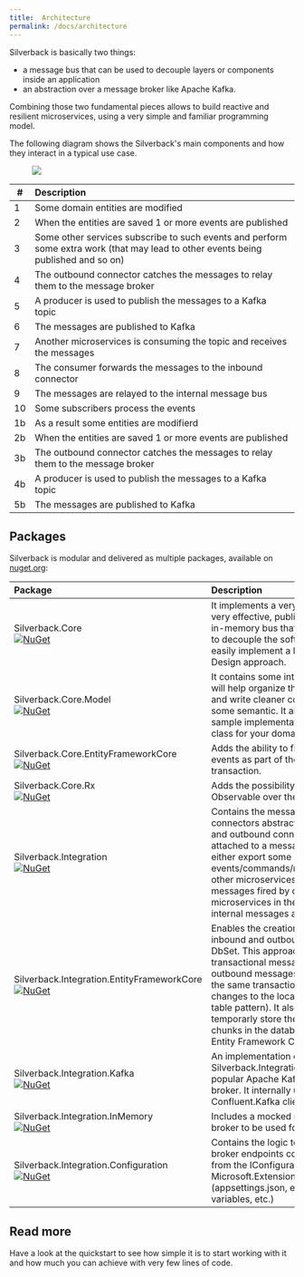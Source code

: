 ```yaml
---
title:  Architecture
permalink: /docs/architecture
---
```


Silverback is basically two things:
* a message bus that can be used to decouple layers or components inside an application
* an abstraction over a message broker like Apache Kafka.

Combining those two fundamental pieces allows to build reactive and resilient microservices, using a very simple and familiar programming model.

The following diagram shows the Silverback's main components and how they interact in a typical use case.

<figure>
	<a href="{{ site.baseurl }}/assets/images/arch-overview.png"><img src="{{ site.baseurl }}/assets/images/arch-overview.png"></a>
</figure>

\# | Description
-- | :--
1 | Some domain entities are modified
2 | When the entities are saved 1 or more events are published
3 | Some other services subscribe to such events and perform some extra work (that may lead to other events being published and so on)
4 | The outbound connector catches the messages to relay them to the message broker
5 | A producer is used to publish the messages to a Kafka topic
6 | The messages are published to Kafka
7 | Another microservices is consuming the topic and receives the messages
8 | The consumer forwards the messages to the inbound connector
9 | The messages are relayed to the internal message bus
10 | Some subscribers process the events
1b | As a result some entities are modifierd
2b | When the entities are saved 1 or more events are published
3b | The outbound connector catches the messages to relay them to the message broker
4b | A producer is used to publish the messages to a Kafka topic
5b | The messages are published to Kafka

## Packages

Silverback is modular and delivered as multiple packages, available on [nuget.org](https://www.nuget.org/packages?q=Silverback):

Package | Description
:-- | :--
Silverback.Core<br/>[![NuGet](http://img.shields.io/nuget/v/Silverback.Core.svg)](https://www.nuget.org/packages/Silverback.Core/) | It implements a very simple, yet very effective, publish/subscribe in-memory bus that can be used to decouple the software parts and easily implement a Domain Driven Design approach.
Silverback.Core.Model<br/>[![NuGet](http://img.shields.io/nuget/v/Silverback.Core.Model.svg)](https://www.nuget.org/packages/Silverback.Core.Model/) | It contains some interfaces that will help organize the messages and write cleaner code, adding some semantic. It also includes a sample implementation of a base class for your domain entities.
Silverback.Core.EntityFrameworkCore<br/>[![NuGet](http://img.shields.io/nuget/v/Silverback.Core.EntityFrameworkCore.svg)](https://www.nuget.org/packages/Silverback.Core.EntityFrameworkCore/) | Adds the ability to fire the domain events as part of the SaveChanges transaction.
Silverback.Core.Rx<br/>[![NuGet](http://img.shields.io/nuget/v/Silverback.Core.Rx.svg)](https://www.nuget.org/packages/Silverback.Core.Rx/) | Adds the possibility to create an Rx Observable over the internal bus.
Silverback.Integration<br/>[![NuGet](http://img.shields.io/nuget/v/Silverback.Integration.svg)](https://www.nuget.org/packages/Silverback.Integration/) | Contains the message broker and connectors abstraction. Inbound and outbound connectors can be attached to a message broker to either export some events/commands/messages to other microservices or react to the messages fired by other microservices in the same way as internal messages are handled.
Silverback.Integration.EntityFrameworkCore<br/>[![NuGet](http://img.shields.io/nuget/v/Silverback.Integration.EntityFrameworkCore.svg)](https://www.nuget.org/packages/Silverback.Integration.EntityFrameworkCore/) | Enables the creation of the inbound and outbound messages DbSet. This approach leads to fully transactional messaging, since the outbound messages are saved in the same transaction as the changes to the local data (outbox table pattern). It also allows to temporarly store the message chunks in the database, using Entity Framework Core. 
Silverback.Integration.Kafka<br/>[![NuGet](http://img.shields.io/nuget/v/Silverback.Integration.Kafka.svg)](https://www.nuget.org/packages/Silverback.Integration.Kafka/) | An implementation of Silverback.Integration for the popular Apache Kafka message broker. It internally uses the Confluent.Kafka client.
Silverback.Integration.InMemory<br/>[![NuGet](http://img.shields.io/nuget/v/Silverback.Integration.InMemory.svg)](https://www.nuget.org/packages/Silverback.Integration.InMemory/) | Includes a mocked message broker to be used for testing only.
Silverback.Integration.Configuration<br/>[![NuGet](http://img.shields.io/nuget/v/Silverback.Integration.Configuration.svg)](https://www.nuget.org/packages/Silverback.Integration.Configuration/) | Contains the logic to read the broker endpoints configuration from the IConfiguration from Microsoft.Extensions.Configuration (appsettings.json, environment variables, etc.)

## Read more

Have a look at the quickstart to see how simple it is to start working with it and how much you can achieve with very few lines of code.
